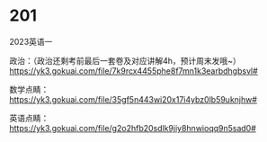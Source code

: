 # 201
2023英语一





政治：（政治还剩考前最后一套卷及对应讲解4h，预计周末发哦~）
https://yk3.gokuai.com/file/7k9rcx4455phe8f7mn1k3earbdhgbsvl#

数学点睛：
https://yk3.gokuai.com/file/35gf5n443wi20x17i4ybz0lb59uknjhw#

英语点睛：
https://yk3.gokuai.com/file/g2o2hfb20sdlk9jiy8hnwioqq9n5sad0#
